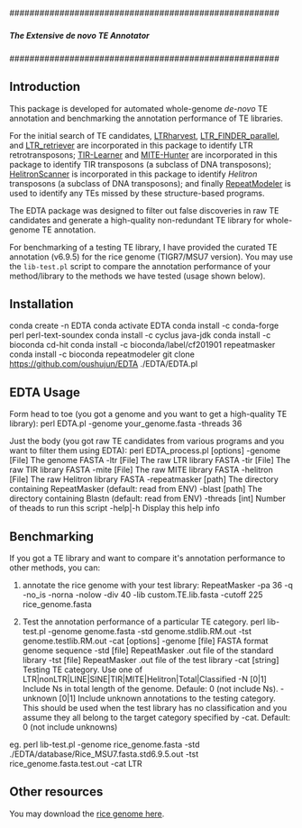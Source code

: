######################################################
#####                                            #####
#####    The Extensive *de novo* TE Annotator    #####
#####                                            #####
######################################################

## Introduction
This package is developed for automated whole-genome *de-novo* TE annotation and benchmarking the annotation performance of TE libraries.

For the initial search of TE candidates, [LTRharvest](http://genometools.org/), [LTR_FINDER_parallel](https://github.com/oushujun/LTR_FINDER_parallel), and [LTR_retriever](https://github.com/oushujun/LTR_retriever) are incorporated in this package to identify LTR retrotransposons; [TIR-Learner](https://github.com/weijiaweijia/TIR-Learner-Rice) and [MITE-Hunter](http://target.iplantcollaborative.org/mite_hunter.html) are incorporated in this package to identify TIR transposons (a subclass of DNA transposons); [HelitronScanner](https://sourceforge.net/projects/helitronscanner/) is incorporated in this package to identify *Helitron* transposons (a subclass of DNA transposons); and finally [RepeatModeler](https://github.com/rmhubley/RepeatModeler) is used to identify any TEs missed by these structure-based programs.

The EDTA package was designed to filter out false discoveries in raw TE candidates and generate a high-quality non-redundant TE library for whole-genome TE annotation.

For benchmarking of a testing TE library, I have provided the curated TE annotation (v6.9.5) for the rice genome (TIGR7/MSU7 version). You may use the `lib-test.pl` script to compare the annotation performance of your method/library to the methods we have tested (usage shown below).

## Installation
conda create -n EDTA
conda activate EDTA
conda install -c conda-forge perl perl-text-soundex
conda install -c cyclus java-jdk
conda install -c bioconda cd-hit
conda install -c bioconda/label/cf201901 repeatmasker
conda install -c bioconda repeatmodeler
git clone https://github.com/oushujun/EDTA
./EDTA/EDTA.pl

## EDTA Usage
Form head to toe (you got a genome and you want to get a high-quality TE library):
  perl EDTA.pl -genome your_genome.fasta -threads 36

Just the body (you got raw TE candidates from various programs and you want to filter them using EDTA):
  perl EDTA_process.pl [options]
    -genome	[File]	The genome FASTA
    -ltr	[File]	The raw LTR library FASTA
    -tir	[File]	The raw TIR library FASTA
    -mite	[File]	The raw MITE library FASTA
    -helitron	[File]	The raw Helitron library FASTA
    -repeatmasker [path]	The directory containing RepeatMasker (default: read from ENV)
    -blast [path]	The directory containing Blastn (default: read from ENV)
    -threads	[int]	Number of theads to run this script
    -help|-h	Display this help info

## Benchmarking
If you got a TE library and want to compare it's annotation performance to other methods, you can:

1. annotate the rice genome with your test library:
  RepeatMasker -pa 36 -q -no_is -norna -nolow -div 40 -lib custom.TE.lib.fasta -cutoff 225 rice_genome.fasta

2. Test the annotation performance of a particular TE category.
  perl lib-test.pl -genome genome.fasta -std genome.stdlib.RM.out -tst genome.testlib.RM.out -cat [options]
    -genome	[file]	FASTA format genome sequence
    -std	[file]	RepeatMasker .out file of the standard library
    -tst	[file]	RepeatMasker .out file of the test library
    -cat	[string]	Testing TE category. Use one of LTR|nonLTR|LINE|SINE|TIR|MITE|Helitron|Total|Classified
    -N	[0|1]	Include Ns in total length of the genome. Defaule: 0 (not include Ns).
    -unknown	[0|1]	Include unknown annotations to the testing category. This should be used when
                    the test library has no classification and you assume they all belong to the
                    target category specified by -cat. Default: 0 (not include unknowns)

eg.
  perl lib-test.pl -genome rice_genome.fasta -std ./EDTA/database/Rice_MSU7.fasta.std6.9.5.out -tst rice_genome.fasta.test.out -cat LTR


## Other resources
You may download the [rice genome here](http://rice.plantbiology.msu.edu/pub/data/Eukaryotic_Projects/o_sativa/annotation_dbs/pseudomolecules/version_7.0/all.dir/all.con).
